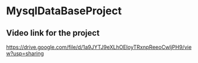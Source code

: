 # MysqlDataBaseProject
## Video link for the project</br>
https://drive.google.com/file/d/1a9JYTJ9eXLhOEIoyTRxnpReeoCwljPH9/view?usp=sharing
